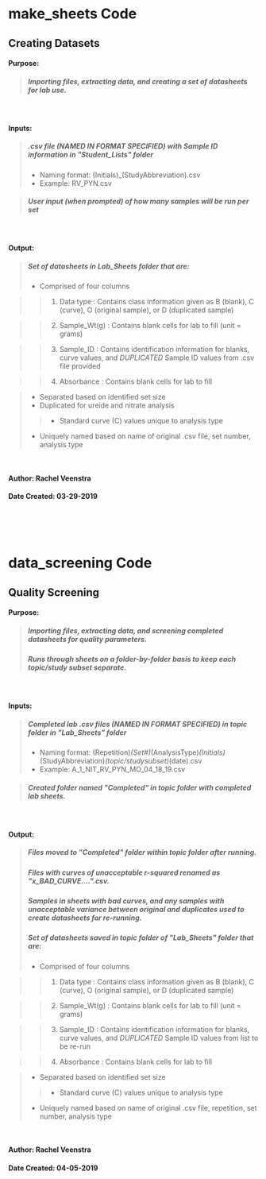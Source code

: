 # make_sheets Code
## Creating Datasets

#### Purpose: 
> ##### Importing files, extracting data, and creating a set of datasheets for lab use.

<br>

#### Inputs: 
> ##### .csv file (NAMED IN FORMAT SPECIFIED) with Sample ID information in "Student_Lists" folder
>- Naming format: (Initials)_(StudyAbbreviation).csv
>- Example: RV_PYN.csv

> ##### User input (when prompted) of how many samples will be run per set

<br>

#### Output:
> ##### Set of datasheets in Lab_Sheets folder that are:
>- Comprised of four columns

>>1) Data type : Contains class information given as B (blank), C (curve), O (original sample), or D (duplicated sample)

>>2) Sample_Wt(g) : Contains blank cells for lab to fill (unit = grams)

>>3) Sample_ID : Contains identification information for blanks, curve values, and *DUPLICATED* Sample ID values from .csv file provided

>>4) Absorbance : Contains blank cells for lab to fill

>- Separated based on identified set size
>- Duplicated for ureide and nitrate analysis
>> - Standard curve (C) values unique to analysis type
>- Uniquely named based on name of original .csv file, set number, analysis type

<br>

#### Author: Rachel Veenstra
#### Date Created: 03-29-2019

<br>
<br>
<br>

# data_screening Code
## Quality Screening

#### Purpose: 
> ##### Importing files, extracting data, and screening completed datasheets for quality parameters.
> ##### Runs through sheets on a folder-by-folder basis to keep each topic/study subset separate.

<br>

#### Inputs: 
> ##### Completed lab .csv files (NAMED IN FORMAT SPECIFIED) in topic folder in "Lab_Sheets" folder
>- Naming format: (Repetition)_(Set#)_(AnalysisType)_(Initials)_(StudyAbbreviation)_(topic/studysubset)_(date).csv
>- Example: A_1_NIT_RV_PYN_MO_04_18_19.csv

> ##### Created folder named "Completed" in topic folder with completed lab sheets. 

<br>

#### Output:
> ##### Files moved to "Completed" folder within topic folder after running.
> ##### Files with curves of unacceptable r-squared renamed as "x_BAD_CURVE....".csv.
> ##### Samples in sheets with bad curves, and any samples with unacceptable variance between original and duplicates used to create datasheets for re-running.
> ##### Set of datasheets saved in topic folder of "Lab_Sheets" folder that are:
>- Comprised of four columns

>>1) Data type : Contains class information given as B (blank), C (curve), O (original sample), or D (duplicated sample)

>>2) Sample_Wt(g) : Contains blank cells for lab to fill (unit = grams)

>>3) Sample_ID : Contains identification information for blanks, curve values, and *DUPLICATED* Sample ID values from list to be re-run

>>4) Absorbance : Contains blank cells for lab to fill

>- Separated based on identified set size
>> - Standard curve (C) values unique to analysis type
>- Uniquely named based on name of original .csv file, repetition, set number, analysis type

<br>

#### Author: Rachel Veenstra
#### Date Created: 04-05-2019